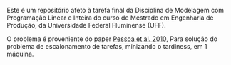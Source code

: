 Este é um repositório afeto à tarefa final da Disciplina de Modelagem com Programação Linear e Inteira do curso de Mestrado em Engenharia de Produção,
da Universidade Federal Fluminense (UFF).

O problema é proveniente do paper [Pessoa et al. 2010](https://www.researchgate.net/profile/Rosiane-De-Freitas-Rodrigues/publication/226907792_Exact_algorithm_over_an_arc-time-indexed_formulation_for_parallel_machine_scheduling_problems/links/0c9605228efb1d404a000000/Exact-algorithm-over-an-arc-time-indexed-formulation-for-parallel-machine-scheduling-problems.pdf?_sg%5B0%5D=started_experiment_milestone&origin=journalDetail&_rtd=e30%3D),
Para solução do problema de escalonamento de tarefas, minizando o tardiness, em 1 máquina.
